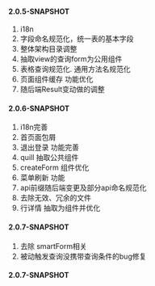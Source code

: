 #### 2.0.5-SNAPSHOT

1. i18n
2. 字段命名规范化，统一表的基本字段
3. 整体架构目录调整
4. 抽取view的查询form为公用组件
5. 表格查询规范化. 通用方法名规范化
6. 页面组件缓存 功能优化
7. 随后端Result变动做的调整


#### 2.0.6-SNAPSHOT
1. i18n完善
2. 首页面包屑
3. 退出登录 功能完善
4. quill 抽取公共组件
5. createForm 组件优化
6. 菜单刷新 功能
7. api前缀随后端变更及部分api命名规范化
8. 去除无效、冗余的文件
9. 行详情 抽取为组件并优化


#### 2.0.7-SNAPSHOT
1. 去除 smartForm相关
2. 被动触发查询没携带查询条件的bug修复

#### 2.0.7-SNAPSHOT
